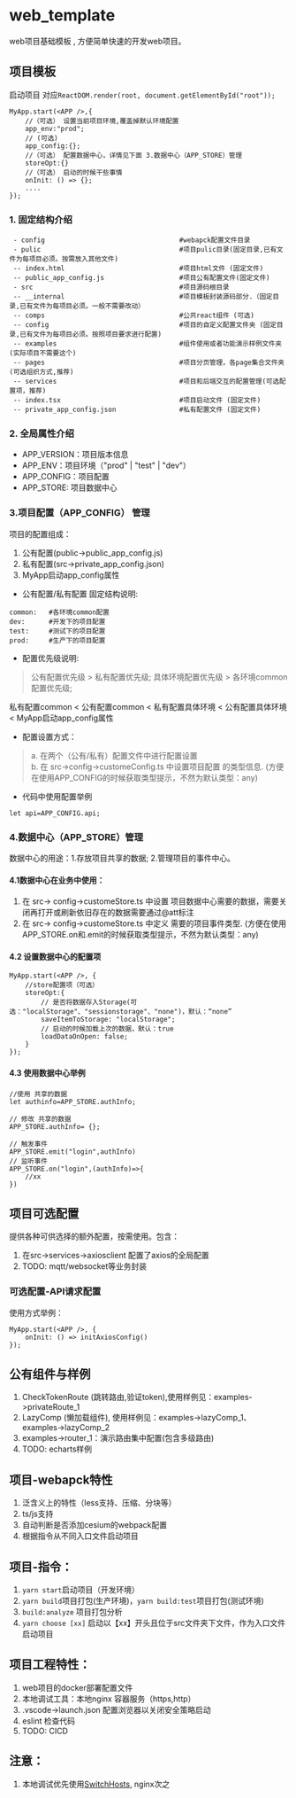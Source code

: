 # web_template
web项目基础模板 , 方便简单快速的开发web项目。

## 项目模板
启动项目
对应``ReactDOM.render(root, document.getElementById("root"));``
```
MyApp.start(<APP />,{
    //（可选） 设置当前项目环境,覆盖掉默认环境配置 
    app_env:"prod";
    // (可选)
    app_config:{};
    //（可选） 配置数据中心，详情见下面 3.数据中心（APP_STORE）管理
    storeOpt:{}
    //（可选） 启动的时候干些事情
    onInit: () => {};
    ....
});
```
### 1. 固定结构介绍
```
 - config                                  #webapck配置文件目录
 - pulic                                   #项目pulic目录(固定目录,已有文件为每项目必须。按需放入其他文件)
 -- index.html                             #项目html文件 (固定文件)
 -- public_app_config.js                   #项目公有配置文件(固定文件)
 - src                                     #项目源码根目录
 -- __internal                             #项目模板封装源码部分.（固定目录,已有文件为每项目必须。一般不需要改动）
 -- comps                                  #公共react组件 (可选)
 -- config                                 #项目的自定义配置文件夹 (固定目录,已有文件为每项目必须。按照项目要求进行配置)
 -- examples                               #组件使用或者功能演示样例文件夹 (实际项目不需要这个)
 -- pages                                  #项目分页管理，各page集合文件夹 (可选组织方式,推荐)
 -- services                               #项目和后端交互的配置管理(可选配置项，推荐)
 -- index.tsx                              #项目启动文件 (固定文件)
 -- private_app_config.json                #私有配置文件 (固定文件)
```

### 2. 全局属性介绍
- APP_VERSION：项目版本信息
- APP_ENV：项目环境（"prod" | "test" | "dev"）
- APP_CONFIG：项目配置
- APP_STORE: 项目数据中心

### 3.项目配置（APP_CONFIG） 管理 
项目的配置组成：
1. 公有配置(public->public_app_config.js)
2. 私有配置(src->private_app_config.json)
3. MyApp启动app_config属性

- 公有配置/私有配置 固定结构说明:
```
common:   #各环境common配置  
dev:      #开发下的项目配置  
test:     #测试下的项目配置  
prod:     #生产下的项目配置  
```
- 配置优先级说明:
> 公有配置优先级 > 私有配置优先级;
具体环境配置优先级 > 各环境common配置优先级;

私有配置common < 公有配置common < 私有配置具体环境 < 公有配置具体环境 < MyApp启动app_config属性

- 配置设置方式：
> a. 在两个（公有/私有）配置文件中进行配置设置  
b. 在 src->config->customeConfig.ts 中设置项目配置 的类型信息. (方便在使用APP_CONFIG的时候获取类型提示，不然为默认类型：any)

- 代码中使用配置举例
```
let api=APP_CONFIG.api;
```

### 4.数据中心（APP_STORE）管理

数据中心的用途：1.存放项目共享的数据; 2.管理项目的事件中心。

#### 4.1数据中心在业务中使用：
1. 在 src-> config->customeStore.ts 中设置 项目数据中心需要的数据，需要关闭再打开或刷新依旧存在的数据需要通过@att标注
2. 在 src-> config->customeStore.ts 中定义 需要的项目事件类型. (方便在使用APP_STORE.on和.emit的时候获取类型提示，不然为默认类型：any)

#### 4.2 设置数据中心的配置项
```
MyApp.start(<APP />, {
    //store配置项（可选）
    storeOpt:{
        // 是否将数据存入Storage(可选："localStorage"、"sessionstorage"、"none")，默认：“none”
        saveItemToStorage: "localStorage";
        // 启动的时候加载上次的数据，默认：true
        loadDataOnOpen: false;
    }
});
```
#### 4.3 使用数据中心举例
```
//使用 共享的数据
let authinfo=APP_STORE.authInfo;

// 修改 共享的数据
APP_STORE.authInfo= {};

// 触发事件
APP_STORE.emit("login",authInfo)
// 监听事件
APP_STORE.on("login",(authInfo)=>{
    //xx
})
```

## 项目可选配置 
提供各种可供选择的额外配置，按需使用。包含：
1. 在src->services->axiosclient 配置了axios的全局配置
2. TODO: mqtt/websocket等业务封装


### 可选配置-API请求配置

使用方式举例：
```
MyApp.start(<APP />, {
    onInit: () => initAxiosConfig()
});
```

## 公有组件与样例
1. CheckTokenRoute (跳转路由,验证token),使用样例见：examples->privateRoute_1
2. LazyComp (懒加载组件), 使用样例见：examples->lazyComp_1、examples->lazyComp_2
3. examples->router_1：演示路由集中配置(包含多级路由)
4. TODO: echarts样例

## 项目-webapck特性
1. 泛含义上的特性（less支持、压缩、分块等）
2. ts/js支持
3. 自动判断是否添加cesium的webpack配置
4. 根据指令从不同入口文件启动项目

## 项目-指令：
1. ``yarn start``启动项目（开发环境）
2. ``yarn build``项目打包(生产环境)，``yarn build:test``项目打包(测试环境)
3. ``build:analyze`` 项目打包分析
4. ``yarn choose [xx]`` 启动以【xx】开头且位于src文件夹下文件，作为入口文件启动项目

## 项目工程特性：
1. web项目的docker部署配置文件
2. 本地调试工具：本地nginx 容器服务（https,http）
3. .vscode->launch.json 配置浏览器以关闭安全策略启动
4. eslint 检查代码
5. TODO: CICD


## 注意：
1. 本地调试优先使用[SwitchHosts](https://www.baidu.com/s?ie=utf-8&f=8&rsv_bp=1&tn=02003390_hao_pg&wd=SwitchHosts&oq=SwitchHosts), nginx次之